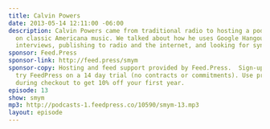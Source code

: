 ```yaml
---
title: Calvin Powers
date: 2013-05-14 12:11:00 -06:00
description: Calvin Powers came from traditional radio to hosting a podcast focusing
  on classic Americana music. We talked about how he uses Google Hangouts to record
  interviews, publishing to radio and the internet, and looking for syndication opportunities.
sponsor: Feed.Press
sponsor-link: http://feed.press/smym
sponsor-copy: Hosting and feed support provided by Feed.Press.  Sign-up today and
  try FeedPress on a 14 day trial (no contracts or commitments). Use promo code "smym"
  during checkout to get 10% off your first year.
episode: 13
show: smym
mp3: http://podcasts-1.feedpress.co/10590/smym-13.mp3
layout: episode
---
```


